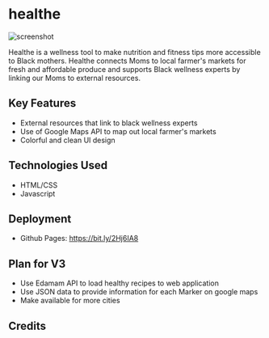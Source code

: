 # healthe

![screenshot](https://media.giphy.com/media/35yJs7o6SccrGj87Qm/giphy.gif)

Healthe is a wellness tool to make nutrition and fitness tips more accessible to Black mothers. Healthe connects Moms to local farmer's markets for fresh and affordable produce and supports Black wellness experts by linking our Moms to external resources.

## Key Features
* External resources that link to black wellness experts
* Use of Google Maps API to map out local farmer's markets
* Colorful and clean UI design
## Technologies Used
* HTML/CSS 
* Javascript
## Deployment 
* Github Pages: https://bit.ly/2Hj6IA8
## Plan for V3
* Use Edamam API to load healthy recipes to web application
* Use JSON data to provide information for each Marker on google maps
* Make available for more cities

## Credits
